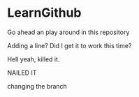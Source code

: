# LearnGithub

Go ahead an play around in this repository

Adding a line?  Did I get it to work this time?

Hell yeah, killed it.

NAILED IT

changing the branch